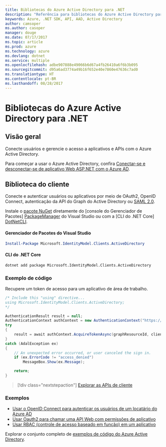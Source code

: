 ```yaml
---
title: Bibliotecas do Azure Active Directory para .NET
description: "Referência para bibliotecas do Azure Active Directory para .NET"
keywords: Azure, .NET SDK, API, AAD, Active Directory
author: camsoper
ms.author: casoper
manager: douge
ms.date: 07/17/2017
ms.topic: article
ms.prod: azure
ms.technology: azure
ms.devlang: dotnet
ms.service: multiple
ms.openlocfilehash: adbe907888e49066b6d67a4fb26410a6f6b3b095
ms.sourcegitcommit: d95a6ad3774a49b16f652e40e7860e47636c7ad0
ms.translationtype: HT
ms.contentlocale: pt-BR
ms.lasthandoff: 08/28/2017
---
```

# <a name="azure-active-directory-libraries-for-net"></a>Bibliotecas do Azure Active Directory para .NET

## <a name="overview"></a>Visão geral

Conecte usuários e gerencie o acesso a aplicativos e APIs com o Azure Active Directory.

Para começar a usar o Azure Active Directory, confira [Conectar-se e desconectar-se de aplicativo Web ASP.NET com o Azure AD](https://docs.microsoft.com/en-us/azure/active-directory/develop/active-directory-devquickstarts-webapp-dotnet).

## <a name="client-library"></a>Biblioteca do cliente

Conecte e autenticar usuários ou aplicativos por meio de OAuth2, OpenID Connect, autenticação da API do Graph do Active Directory ou [SAML 2.0](https://docs.microsoft.com/azure/active-directory/develop/active-directory-saml-protocol-reference).

Instale o [pacote NuGet](https://www.nuget.org/packages/Microsoft.Azure.Management.AppService.Fluent) diretamente do [console do Gerenciador de Pacotes] [ PackageManager] do Visual Studio ou com a [CLI do .NET Core] [DotNetCLI].

#### <a name="visual-studio-package-manager"></a>Gerenciador de Pacotes do Visual Studio

```powershell
Install-Package Microsoft.IdentityModel.Clients.ActiveDirectory
```

#### <a name="net-core-cli"></a>CLI do .NET Core

```bash
dotnet add package Microsoft.IdentityModel.Clients.ActiveDirectory
```

### <a name="code-example"></a>Exemplo de código

Recupere um token de acesso para um aplicativo de área de trabalho.

```csharp
/* Include this "using" directive...
using Microsoft.IdentityModel.Clients.ActiveDirectory;
*/

AuthenticationResult result = null;
AuthenticationContext authContext = new AuthenticationContext("https://someauthority.com");
try
{
    result = await authContext.AcquireTokenAsync(graphResourceId, clientId, redirectUri, new PlatformParameters(PromptBehavior.Auto));
}
catch (AdalException ex)
{
    // An unexpected error occurred, or user canceled the sign in.
    if (ex.ErrorCode != "access_denied")
        MessageBox.Show(ex.Message);

    return;
}
```

> [!div class="nextstepaction"]
> [Explorar as APIs de cliente](/dotnet/api/overview/azure/activedirectory/client)

### <a name="samples"></a>Exemplos

* [Usar o OpenID Connect para autenticar os usuários de um locatário do Azure AD](https://github.com/Azure-Samples/active-directory-dotnet-webapp-openidconnect)
* [Usar Oauth2 para chamar uma API Web com permissões de aplicativo](https://github.com/Azure-Samples/active-directory-dotnet-webapp-webapi-oauth2-appidentity)
* [Usar RBAC (controle de acesso baseado em função) em um aplicativo](https://github.com/Azure-Samples/active-directory-dotnet-webapp-roleclaims)

Explorar o conjunto completo de [exemplos de código do Azure Active Directory](https://docs.microsoft.com/en-us/azure/active-directory/develop/active-directory-code-samples).

[PackageManager]: https://docs.microsoft.com/nuget/tools/package-manager-console
[DotNetCLI]: https://docs.microsoft.com/en-us/dotnet/core/tools/dotnet-add-package
